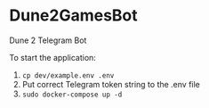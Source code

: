 # Dune2GamesBot
Dune 2 Telegram Bot

To start the application:
1. `cp dev/example.env .env`
2. Put correct Telegram token string to the .env file
3. `sudo docker-compose up -d`